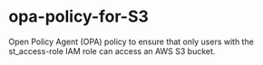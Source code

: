 # opa-policy-for-S3
Open Policy Agent (OPA) policy to ensure that only users with the st_access-role IAM role can access an AWS S3 bucket.
